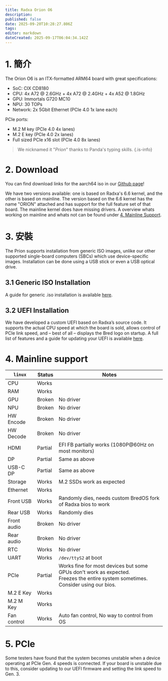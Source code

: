 ```yaml
---
title: Radxa Orion O6
description:
published: false
date: 2025-09-20T10:28:27.806Z
tags:
editor: markdown
dateCreated: 2025-09-17T06:04:34.142Z
---
```


# 1. 簡介

The Orion O6 is an ITX-formatted ARM64 board with great specifications:

- SoC: CIX CD8180
- CPU: 4x A72 @ 2.6GHz + 4x A72 @ 2.4GHz + 4x A52 @ 1.8GHz
- GPU: Immortals G720 MC10
- NPU: 30 TOPs
- Network: 2x 5Gbit Ethernet (PCIe 4.0 1x lane each)

PCIe ports:

- M.2 M key (PCIe 4.0 4x lanes)
- M.2 E key (PCIe 4.0 2x lanes)
- Full sized PCIe x16 slot (PCIe 4.0 8x lanes)

> We nicknamed it "_Prion_" thanks to Panda's typing skills.
> {.is-info}

# 2. Download

You can find download links for the aarch64 iso in our [Github page](https://github.com/BredOS/bredos-iso/releases/latest)!

We have two versions available: one is based on Radxa's 6.6 kernel, and the other is based on mainline.
The version based on the 6.6 kernel has the name "ORION" attached and has support for the full feature set of that board.
The mainline kernel does have missing drivers. A overview whats working on mainline and whats not can be found under [4. Mainline Support](#h-4-mainline-support).

# 3. 安裝

The Prion supports installation from generic ISO images, unlike our other supported single-board computers (SBCs) which use device-specific images. Installation can be done using a USB stick or even a USB optical drive.

## 3.1 Generic ISO Installation

A guide for generic .iso installation is available [here](/install/Installation-with-ISO).

## 3.2 UEFI Installation

We have developed a custom UEFI based on Radxa’s source code. It supports the actual CPU speed at which the board is sold, allows control of PCIe link speed, and – best of all – displays the Bred logo on startup. A full list of features and a guide for updating your UEFI is available [here](/radxa-orion-o6/prion-uefi-installation).

# 4. Mainline support

| `linux`                   | Status  | Notes                                                                                                                                                                                |
| ------------------------- | ------- | ------------------------------------------------------------------------------------------------------------------------------------------------------------------------------------ |
| CPU                       | Works   |                                                                                                                                                                                      |
| RAM                       | Works   |                                                                                                                                                                                      |
| GPU                       | Broken  | No driver                                                                                                                                                                            |
| NPU                       | Broken  | No driver                                                                                                                                                                            |
| HW Encode                 | Broken  | No driver                                                                                                                                                                            |
| HW Decode                 | Broken  | No driver                                                                                                                                                                            |
| HDMI                      | Partial | EFI FB partially works (1080P@60Hz on most monitors)                                                                                                 |
| DP                        | Partial | Same as above                                                                                                                                                                        |
| USB-C DP                  | Partial | Same as above                                                                                                                                                                        |
| Storage                   | Works   | M.2 SSDs work as expected                                                                                                                                            |
| Ethernet                  | Works   |                                                                                                                                                                                      |
| Front USB                 | Works   | Randomly dies, needs custom BredOS fork of Radxa bios to work                                                                                                                        |
| Rear USB                  | Works   | Randomly dies                                                                                                                                                                        |
| Front audio               | Broken  | No driver                                                                                                                                                                            |
| Rear audio                | Broken  | No driver                                                                                                                                                                            |
| RTC                       | Works   | No driver                                                                                                                                                                            |
| UART                      | Works   | `/dev/ttyS2` at boot                                                                                                                                                                 |
| PCIe                      | Partial | Works fine for most devices but some GPUs don't work as expected. <br> Freezes the entire system sometimes. Consider using our bios. |
| M.2 E Key | Works   |                                                                                                                                                                                      |
| M.2 M Key | Works   |                                                                                                                                                                                      |
| Fan control               | Works   | Auto fan control, No way to control from OS                                                                                                                                          |

# 5. PCIe

Some testers have found that the system becomes unstable when a device operating at PCIe Gen. 4 speeds is connected. If your board is unstable due to this, consider updating to our UEFI firmware and setting the link speed to Gen. 3.